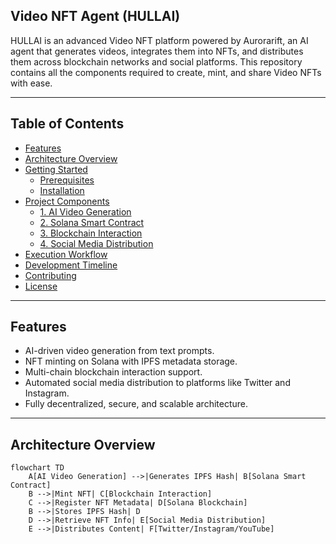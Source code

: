 ## Video NFT Agent (HULLAI)

HULLAI is an advanced Video NFT platform powered by Aurorarift, an AI agent that generates videos, integrates them into NFTs, and distributes them across blockchain networks and social platforms. This repository contains all the components required to create, mint, and share Video NFTs with ease.

---

## **Table of Contents**
- [Features](#features)
- [Architecture Overview](#architecture-overview)
- [Getting Started](#getting-started)
  - [Prerequisites](#prerequisites)
  - [Installation](#installation)
- [Project Components](#project-components)
  - [1. AI Video Generation](#1-ai-video-generation)
  - [2. Solana Smart Contract](#2-solana-smart-contract)
  - [3. Blockchain Interaction](#3-blockchain-interaction)
  - [4. Social Media Distribution](#4-social-media-distribution)
- [Execution Workflow](#execution-workflow)
- [Development Timeline](#development-timeline)
- [Contributing](#contributing)
- [License](#license)

---

## **Features**
- AI-driven video generation from text prompts.
- NFT minting on Solana with IPFS metadata storage.
- Multi-chain blockchain interaction support.
- Automated social media distribution to platforms like Twitter and Instagram.
- Fully decentralized, secure, and scalable architecture.

---

## **Architecture Overview**
```mermaid
flowchart TD
    A[AI Video Generation] -->|Generates IPFS Hash| B[Solana Smart Contract]
    B -->|Mint NFT| C[Blockchain Interaction]
    C -->|Register NFT Metadata| D[Solana Blockchain]
    B -->|Stores IPFS Hash| D
    D -->|Retrieve NFT Info| E[Social Media Distribution]
    E -->|Distributes Content| F[Twitter/Instagram/YouTube]
